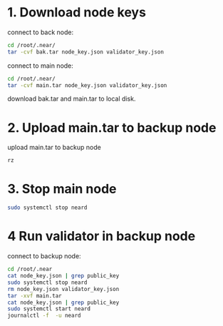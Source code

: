 
# 1. Download node keys

connect to back node:

```bash
cd /root/.near/
tar -cvf bak.tar node_key.json validator_key.json
```

connect to main node:

```bash
cd /root/.near/
tar -cvf main.tar node_key.json validator_key.json
```

download bak.tar and main.tar to local disk.

# 2. Upload main.tar to backup node

upload main.tar to backup node

```shell
rz
```

# 3. Stop main node

```bash
sudo systemctl stop neard
```

# 4 Run validator in backup node

connect to backup node:

```bash
cd /root/.near
cat node_key.json | grep public_key
sudo systemctl stop neard
rm node_key.json validator_key.json
tar -xvf main.tar
cat node_key.json | grep public_key
sudo systemctl start neard
journalctl -f  -u neard
```
